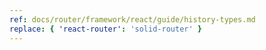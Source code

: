 ```yaml
---
ref: docs/router/framework/react/guide/history-types.md
replace: { 'react-router': 'solid-router' }
---
```

